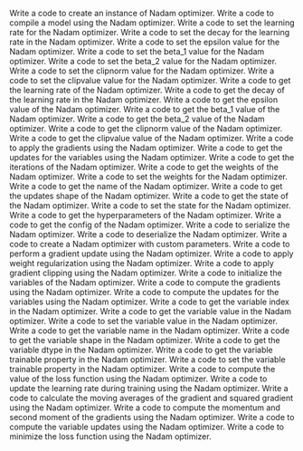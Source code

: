 Write a code to create an instance of Nadam optimizer.
Write a code to compile a model using the Nadam optimizer.
Write a code to set the learning rate for the Nadam optimizer.
Write a code to set the decay for the learning rate in the Nadam optimizer.
Write a code to set the epsilon value for the Nadam optimizer.
Write a code to set the beta_1 value for the Nadam optimizer.
Write a code to set the beta_2 value for the Nadam optimizer.
Write a code to set the clipnorm value for the Nadam optimizer.
Write a code to set the clipvalue value for the Nadam optimizer.
Write a code to get the learning rate of the Nadam optimizer.
Write a code to get the decay of the learning rate in the Nadam optimizer.
Write a code to get the epsilon value of the Nadam optimizer.
Write a code to get the beta_1 value of the Nadam optimizer.
Write a code to get the beta_2 value of the Nadam optimizer.
Write a code to get the clipnorm value of the Nadam optimizer.
Write a code to get the clipvalue value of the Nadam optimizer.
Write a code to apply the gradients using the Nadam optimizer.
Write a code to get the updates for the variables using the Nadam optimizer.
Write a code to get the iterations of the Nadam optimizer.
Write a code to get the weights of the Nadam optimizer.
Write a code to set the weights for the Nadam optimizer.
Write a code to get the name of the Nadam optimizer.
Write a code to get the updates shape of the Nadam optimizer.
Write a code to get the state of the Nadam optimizer.
Write a code to set the state for the Nadam optimizer.
Write a code to get the hyperparameters of the Nadam optimizer.
Write a code to get the config of the Nadam optimizer.
Write a code to serialize the Nadam optimizer.
Write a code to deserialize the Nadam optimizer.
Write a code to create a Nadam optimizer with custom parameters.
Write a code to perform a gradient update using the Nadam optimizer.
Write a code to apply weight regularization using the Nadam optimizer.
Write a code to apply gradient clipping using the Nadam optimizer.
Write a code to initialize the variables of the Nadam optimizer.
Write a code to compute the gradients using the Nadam optimizer.
Write a code to compute the updates for the variables using the Nadam optimizer.
Write a code to get the variable index in the Nadam optimizer.
Write a code to get the variable value in the Nadam optimizer.
Write a code to set the variable value in the Nadam optimizer.
Write a code to get the variable name in the Nadam optimizer.
Write a code to get the variable shape in the Nadam optimizer.
Write a code to get the variable dtype in the Nadam optimizer.
Write a code to get the variable trainable property in the Nadam optimizer.
Write a code to set the variable trainable property in the Nadam optimizer.
Write a code to compute the value of the loss function using the Nadam optimizer.
Write a code to update the learning rate during training using the Nadam optimizer.
Write a code to calculate the moving averages of the gradient and squared gradient using the Nadam optimizer.
Write a code to compute the momentum and second moment of the gradients using the Nadam optimizer.
Write a code to compute the variable updates using the Nadam optimizer.
Write a code to minimize the loss function using the Nadam optimizer.